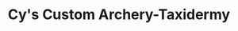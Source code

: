 ---
title: "Cy's Custom Archery-Taxidermy"
url: /mcadoo/cys-custom-archery-taxidermy/
shop: Sport
---